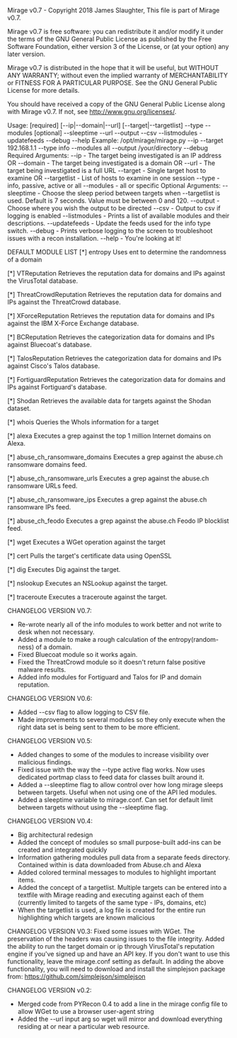 Mirage v0.7 - Copyright 2018 James Slaughter,
This file is part of Mirage v0.7.

Mirage v0.7 is free software: you can redistribute it and/or modify
it under the terms of the GNU General Public License as published by
the Free Software Foundation, either version 3 of the License, or
(at your option) any later version.

Mirage v0.7 is distributed in the hope that it will be useful,
but WITHOUT ANY WARRANTY; without even the implied warranty of
MERCHANTABILITY or FITNESS FOR A PARTICULAR PURPOSE.  See the
GNU General Public License for more details.

You should have received a copy of the GNU General Public License
along with Mirage v0.7.  If not, see <http://www.gnu.org/licenses/>.

Usage: [required] [--ip|--domain|--url] [--target|--targetlist] --type --modules [optional] --sleeptime --url --output --csv --listmodules -updatefeeds --debug --help
Example: /opt/mirage/mirage.py --ip --target 192.168.1.1 --type info --modules all --output /your/directory --debug
Required Arguments:
--ip - The target being investigated is an IP address
OR
--domain - The target being investigated is a domain
OR
--url - The target being investigated is a full URL
--target - Single target host to examine
OR
--targetlist - List of hosts to examine in one session
--type - info, passive, active or all
--modules - all or specific
Optional Arguments:
--sleeptime - Choose the sleep period between targets when --targetlist is used.  Default is 7 seconds.  Value must be between 0 and 120.
--output - Choose where you wish the output to be directed
--csv - Output to csv if logging is enabled
--listmodules - Prints a list of available modules and their descriptions.
--updatefeeds - Update the feeds used for the info type switch.
--debug - Prints verbose logging to the screen to troubleshoot issues with a recon installation.
--help - You're looking at it!

DEFAULT MODULE LIST
[*] entropy
Uses ent to determine the randomness of a domain

[*] VTReputation
Retrieves the reputation data for domains and IPs against the VirusTotal database.

[*] ThreatCrowdReputation
Retrieves the reputation data for domains and IPs against the ThreatCrowd database.

[*] XForceReputation
Retrieves the reputation data for domains and IPs against the IBM X-Force Exchange database.

[*] BCReputation
Retrieves the categorization data for domains and IPs against Bluecoat's database.

[*] TalosReputation
Retrieves the categorization data for domains and IPs against Cisco's Talos database.

[*] FortiguardReputation
Retrieves the categorization data for domains and IPs against Fortiguard's database.

[*] Shodan
Retrieves the available data for targets against the Shodan dataset.

[*] whois
Queries the WhoIs information for a target

[*] alexa
Executes a grep against the top 1 million Internet domains on Alexa.

[*] abuse_ch_ransomware_domains
Executes a grep against the abuse.ch ransomware domains feed.

[*] abuse_ch_ransomware_urls
Executes a grep against the abuse.ch ransomware URLs feed.

[*] abuse_ch_ransomware_ips
Executes a grep against the abuse.ch ransomware IPs feed.

[*] abuse_ch_feodo
Executes a grep against the abuse.ch Feodo IP blocklist feed.

[*] wget
Executes a WGet operation against the target

[*] cert
Pulls the target's certificate data using OpenSSL

[*] dig
Executes Dig against the target.

[*] nslookup
Executes an NSLookup against the target.

[*] traceroute
Executes a traceroute against the target.

CHANGELOG VERSION V0.7:
- Re-wrote nearly all of the info modules to work better and not write to desk when not necessary.
- Added a module to make a rough calculation of the entropy(random-ness) of a domain. 
- Fixed Bluecoat module so it works again.
- Fixed the ThreatCrowd module so it doesn't return false positive malware results.
- Added info modules for Fortiguard and Talos for IP and domain reputation.

CHANGELOG VERSION V0.6:
- Added --csv flag to allow logging to CSV file.
- Made improvements to several modules so they only execute when the right data set is being sent to them to be more efficient.


CHANGELOG VERSION V0.5:
- Added changes to some of the modules to increase visibility over malicious findings.
- Fixed issue with the way the --type active flag works.  Now uses dedicated portmap class to feed data for classes built around it.
- Added a --sleeptime flag to allow control over how long mirage sleeps between targets.  Useful when not using one of the API led  modules.
- Added a sleeptime variable to mirage.conf.  Can set for default limit between targets without using the --sleeptime flag.  

CHANGELOG VERSION V0.4:
- Big architectural redesign
- Added the concept of modules so small purpose-built add-ins can be created and integrated quickly
- Information gathering modules pull data from a separate feeds directory.  Contained within is data downloaded from Abuse.ch and Alexa
- Added colored terminal messages to modules to highlight important items.
- Added the concept of a targetlist.  Multiple targets can be entered into a textfile with Mirage reading and executing against each of them (currently limited to targets of the same type - IPs, domains, etc)
- When the targetlist is used, a log file is created for the entire run highlighting which targets are known malicious 

CHANGELOG VERSION V0.3:
Fixed some issues with WGet. The preservation of the headers was causing issues to the file integrity.
Added the ability to run the target domain or ip through VirusTotal's reputation engine if you've signed up and have an API key. If you don't want to use this functionality, leave the mirage.conf setting as default.
In adding the above functionality, you will need to download and install the simplejson package from: https://github.com/simplejson/simplejson

CHANGELOG VERSION v0.2:
- Merged code from PYRecon 0.4 to add a line in the mirage config file to allow WGet to use a browser user-agent string
- Added the --url input arg so wget will mirror and download everything residing at or near a particular web resource.

